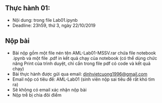 ## Thực hành 01:
- Nội dung: trong file Lab01.ipynb
- Deadline: 23h59, thứ 3, ngày 22/10/2019

## Nộp bài
- Bài nộp gồm một file nén tên AML-Lab01-MSSV.rar chứa file notebook .ipynb và một file .pdf in kết quả chạy của notebook (có thể dùng chức năng Print của trình duyệt, chỉ cần trong file pdf có code và kết quả chạy)
- Bài thực hành được gửi qua email: dinhvietcuong1996@gmail.com
- Email nộp có tiêu đề: AML-Lab01 (sinh viên nộp sai tiêu đề rất khó tìm ra)
- Sẽ không có email xác nhận nộp bài
- Nộp trễ bị chia đôi điểm
